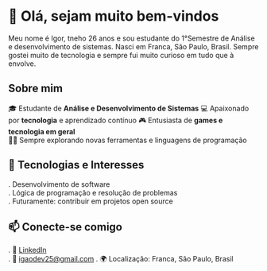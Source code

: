 # 👋 Olá, sejam muito bem-vindos 
Meu nome é Igor, tneho 26 anos e sou estudante do 1°Semestre de Análise e desenvolvimento de sistemas. Nasci em Franca, São Paulo, Brasil. Sempre gostei muito de tecnologia e sempre fui muito curioso em tudo que à envolve.  

## Sobre mim
🎓 Estudante de **Análise e Desenvolvimento de Sistemas**
💻 Apaixonado por **tecnologia** e aprendizado contínuo 
🎮 Entusiasta de **games e tecnologia em geral**  
👨‍💻 Sempre explorando novas ferramentas e linguagens de programação  

## 🚀 Tecnologias e Interesses
. Desenvolvimento de software  
. Lógica de programação e resolução de problemas   
. Futuramente: contribuir em projetos open source  

## 📫 Conecte-se comigo
. 💼 [LinkedIn](https://www.linkedin.com/in/igor-alves-31008b344/)  
. 📧 igaodev25@gmail.com
. 🌍 Localização: Franca, São Paulo, Brasil 